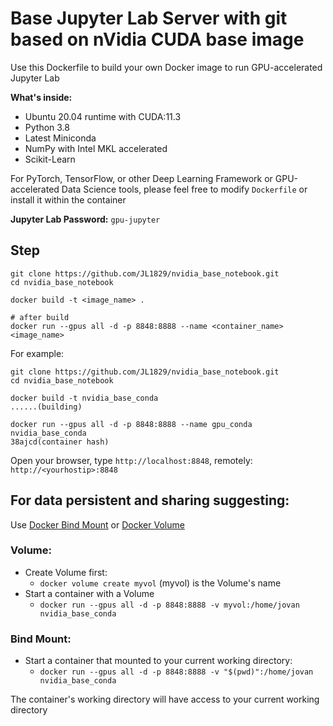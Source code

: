 # Base Jupyter Lab Server with git based on nVidia CUDA base image

Use this Dockerfile to build your own Docker image to run GPU-accelerated Jupyter Lab

**What's inside:**

* Ubuntu 20.04 runtime with CUDA:11.3
* Python 3.8
* Latest Miniconda
* NumPy with Intel MKL accelerated
* Scikit-Learn

For PyTorch, TensorFlow, or other Deep Learning Framework or GPU-accelerated Data Science tools, please feel free to modify `Dockerfile` or install it within the container


**Jupyter Lab Password:**
`gpu-jupyter`

## Step
```shell
git clone https://github.com/JL1829/nvidia_base_notebook.git
cd nvidia_base_notebook

docker build -t <image_name> .

# after build
docker run --gpus all -d -p 8848:8888 --name <container_name> <image_name>
```

For example:

```shell
git clone https://github.com/JL1829/nvidia_base_notebook.git
cd nvidia_base_notebook

docker build -t nvidia_base_conda
......(building)

docker run --gpus all -d -p 8848:8888 --name gpu_conda nvidia_base_conda
38ajcd(container hash)
```

Open your browser, type `http://localhost:8848`, remotely: `http://<yourhostip>:8848`


## For data persistent and sharing suggesting:
Use [Docker Bind Mount](https://docs.docker.com/storage/bind-mounts/) or [Docker Volume](https://docs.docker.com/storage/volumes/)

### Volume:
* Create Volume first: 
  * `docker volume create myvol` (myvol) is the Volume's name
* Start a container with a Volume
  * `docker run --gpus all -d -p 8848:8888 -v myvol:/home/jovan nvidia_base_conda`

### Bind Mount:
* Start a container that mounted to your current working directory:
  * `docker run --gpus all -d -p 8848:8888 -v "$(pwd)":/home/jovan nvidia_base_conda`

The container's working directory will have access to your current working directory